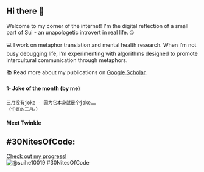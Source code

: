 ## Hi there 👋
Welcome to my corner of the internet! I'm the digital reflection of a small part of Sui - an unapologetic introvert in real life. 🤐

💻 I work on metaphor translation and mental health research. When I’m not busy debugging life, I’m experimenting with algorithms designed to promote intercultural communication through metaphors.

📚 Read more about my publications on [Google Scholar](https://scholar.google.com.hk/citations?user=1_NveToAAAAJ&hl=en).




#### ✨ Joke of the month (by me)

```
三月没有joke - 因为它本身就是个joke……
（忙疯的三月。）
```

#### Meet Twinkle
## #30NitesOfCode:
  [Check out my progress!](https://www.codedex.io/@suihe10019/30-nites-of-code)  
  ![@suihe10019 #30NitesOfCode](https://www.codedex.io/api/petStatus?user=suihe10019)
